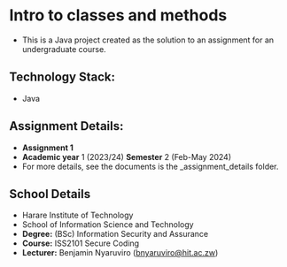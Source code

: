 # Intro to classes and methods

* This is a Java project created as the solution to an assignment for an undergraduate course.

## Technology Stack:

* Java

## Assignment Details:

* **Assignment 1**
* **Academic year** 1 (2023/24) **Semester** 2 (Feb-May 2024)
* For more details, see the documents is the _assignment_details folder.

## School Details

* Harare Institute of Technology
* School of Information Science and Technology
* **Degree:** (BSc) Information Security and Assurance
* **Course:** ISS2101 Secure Coding
* **Lecturer:** Benjamin Nyaruviro (bnyaruviro@hit.ac.zw)
